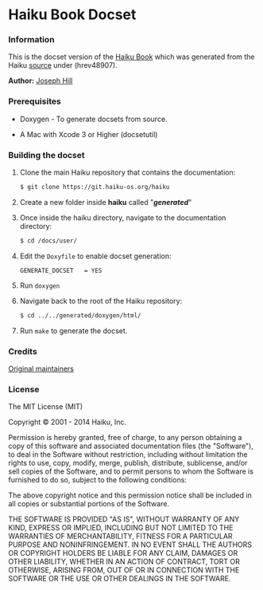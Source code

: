 Haiku Book Docset
=================

### Information

This is the docset version of the [Haiku Book](http://api.haiku-os.org) which was generated from the Haiku [source](https://github.com/haiku/haiku) under (hrev48907).

**Author:** [Joseph Hill](http://github.com/return)


### Prerequisites
* Doxygen - To generate docsets from source.

*  A Mac with Xcode 3 or Higher (docsetutil)

### Building the docset

1. Clone the main Haiku repository that contains the documentation:

	```bash
	$ git clone https://git.haiku-os.org/haiku	
	```
	
2. Create a new folder inside **haiku** called "***generated***"

3. Once inside the haiku directory, navigate to the documentation directory:

	```bash
	$ cd /docs/user/
	```
	
4. Edit the ```Doxyfile``` to enable docset generation: 

	```
	GENERATE_DOCSET   = YES
	```
	
5. Run ```doxygen``` 


6. Navigate back to the root of the Haiku repository:

	```bash 
	$ cd ../../generated/doxygen/html/
	```
	
7. Run ```make``` to generate the docset.

### Credits
[Original maintainers](https://api.haiku-os.org/credits.html)
 


### License
The MIT License (MIT)

Copyright © 2001 - 2014 Haiku, Inc.

Permission is hereby granted, free of charge, to any person obtaining a copy
of this software and associated documentation files (the "Software"), to deal
in the Software without restriction, including without limitation the rights
to use, copy, modify, merge, publish, distribute, sublicense, and/or sell
copies of the Software, and to permit persons to whom the Software is
furnished to do so, subject to the following conditions:

The above copyright notice and this permission notice shall be included in
all copies or substantial portions of the Software.

THE SOFTWARE IS PROVIDED "AS IS", WITHOUT WARRANTY OF ANY KIND, EXPRESS OR
IMPLIED, INCLUDING BUT NOT LIMITED TO THE WARRANTIES OF MERCHANTABILITY,
FITNESS FOR A PARTICULAR PURPOSE AND NONINFRINGEMENT. IN NO EVENT SHALL THE
AUTHORS OR COPYRIGHT HOLDERS BE LIABLE FOR ANY CLAIM, DAMAGES OR OTHER
LIABILITY, WHETHER IN AN ACTION OF CONTRACT, TORT OR OTHERWISE, ARISING FROM,
OUT OF OR IN CONNECTION WITH THE SOFTWARE OR THE USE OR OTHER DEALINGS IN
THE SOFTWARE.
